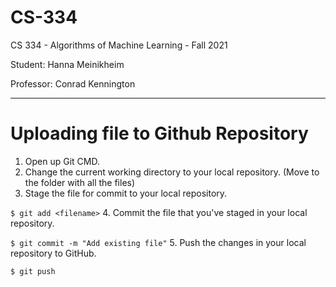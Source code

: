 # CS-334
CS 334 - Algorithms of Machine Learning - Fall 2021

Student: Hanna Meinikheim

Professor: Conrad Kennington

------
# Uploading file to Github Repository

1. Open up Git CMD.
2. Change the current working directory to your local repository. (Move to the folder with all the files)
3. Stage the file for commit to your local repository.

`$ git add <filename>`
4. Commit the file that you've staged in your local repository.

`$ git commit -m "Add existing file"`
5. Push the changes in your local repository to GitHub.

`$ git push`